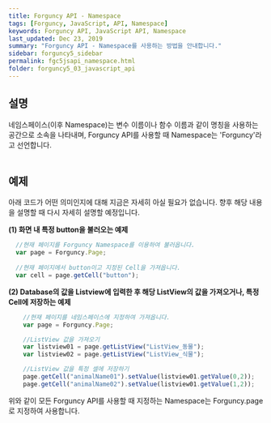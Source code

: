 ```yaml
---
title: Forguncy API - Namespace
tags: [Forguncy, JavaScript, API, Namespace]
keywords: Forguncy API, JavaScript API, Namespace
last_updated: Dec 23, 2019
summary: "Forguncy API - Namespace를 사용하는 방법을 안내합니다."
sidebar: forguncy5_sidebar
permalink: fgc5jsapi_namespace.html
folder: forguncy5_03_javascript_api
---
```


## 설명
네임스페이스(이후 Namespace)는 변수 이름이나 함수 이름과 같이 명칭을 사용하는 공간으로 소속을 나타내며, Forguncy API를 사용할 때 Namespace는 'Forguncy'라고 선언합니다.
<br /><br />

## 예제
아래 코드가 어떤 의미인지에 대해 지금은 자세히 아실 필요가 없습니다. 향후 해당 내용을 설명할 때 다시 자세히 설명할 예정입니다. 

**(1) 화면 내 특정 button을 불러오는 예제**

~~~javascript
  //현재 페이지를 Forguncy Namespace를 이용하여 불러옵니다.
  var page = Forguncy.Page;
  
  //현재 페이지에서 button이고 지정된 Cell을 가져옵니다.
  var cell = page.getCell("button");
~~~

**(2) Database의 값을 Listview에 입력한 후 해당 ListView의 값을 가져오거나, 특정 Cell에 저장하는 예제**

~~~javascript
    //현재 페이지를 네임스페이스에 지정하여 가져옵니다.
    var page = Forguncy.Page;

    //ListView 값을 가져오기
    var listview01 = page.getListView("ListView_동물");
    var listview02 = page.getListView("ListView_식물");

    //ListView 값을 특정 셀에 저장하기
    page.getCell("animalName01").setValue(listview01.getValue(0,2));
    page.getCell("animalName02").setValue(listview01.getValue(1,2));
~~~

위와 같이 모든 Forguncy API를 사용할 때 지정하는 Namespace는 Forguncy.page로 지정하여 사용합니다.
